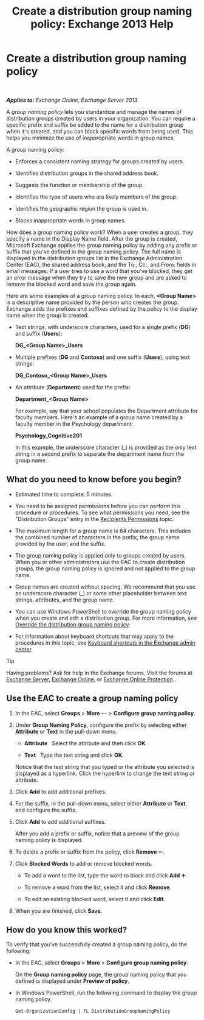 ﻿---
title: 'Create a distribution group naming policy: Exchange 2013 Help'
TOCTitle: Create a distribution group naming policy
ms:assetid: b2ffb654-345d-4be1-be8e-83d28901373e
ms:mtpsurl: https://technet.microsoft.com/en-us/library/JJ218693(v=EXCHG.150)
ms:contentKeyID: 48385459
ms.date: 12/10/2017
mtps_version: v=EXCHG.150
---

# Create a distribution group naming policy

 

_**Applies to:** Exchange Online, Exchange Server 2013_


A *group naming policy* lets you standardize and manage the names of distribution groups created by users in your organization. You can require a specific prefix and suffix be added to the name for a distribution group when it's created, and you can block specific words from being used. This helps you minimize the use of inappropriate words in group names.

A group naming policy:

  - Enforces a consistent naming strategy for groups created by users.

  - Identifies distribution groups in the shared address book.

  - Suggests the function or membership of the group.

  - Identifies the type of users who are likely members of the group.

  - Identifies the geographic region the group is used in.

  - Blocks inappropriate words in group names.

How does a group naming policy work? When a user creates a group, they specify a name in the Display Name field. After the group is created, Microsoft Exchange applies the group naming policy by adding any prefix or suffix that you've defined in the group naming policy. The full name is displayed in the distribution groups list in the Exchange Administration Center (EAC), the shared address book, and the To:, Cc:, and From: fields in email messages. If a user tries to use a word that you've blocked, they get an error message when they try to save the new group and are asked to remove the blocked word and save the group again.

Here are some examples of a group naming policy. In each, **\<Group Name\>** is a descriptive name provided by the person who creates the group. Exchange adds the prefixes and suffixes defined by the policy to the display name when the group is created.

  - Text strings, with underscore characters, used for a single prefix (**DG**) and suffix (**Users**):
    
    **DG\_\<Group Name\>\_Users**

  - Multiple prefixes (**DG** and **Contoso**) and one suffix (**Users**), using text strings:
    
    **DG\_Contoso\_\<Group Name\>\_Users**

  - An attribute (**Department**) used for the prefix:
    
    **Department\_\<Group Name\>**
    
    For example, say that your school populates the Department attribute for faculty members. Here's an example of a group name created by a faculty member in the Psychology department:
    
    **Psychology\_Cognitive201**
    
    In this example, the underscore character (\_) is provided as the only text string in a second prefix to separate the department name from the group name.

## What do you need to know before you begin?

  - Estimated time to complete: 5 minutes.

  - You need to be assigned permissions before you can perform this procedure or procedures. To see what permissions you need, see the "Distribution Groups" entry in the [Recipients Permissions](recipients-permissions-exchange-2013-help.md) topic.

  - The maximum length for a group name is 64 characters. This includes the combined number of characters in the prefix, the group name provided by the user, and the suffix.

  - The group naming policy is applied only to groups created by users. When you or other administrators use the EAC to create distribution groups, the group naming policy is ignored and not applied to the group name.

  - Group names are created without spacing. We recommend that you use an underscore character (\_) or some other placeholder between text strings, attributes, and the group name.

  - You can use Windows PowerShell to override the group naming policy when you create and edit a distribution group. For more information, see [Override the distribution group naming policy](override-the-distribution-group-naming-policy-exchange-2013-help.md).

  - For information about keyboard shortcuts that may apply to the procedures in this topic, see [Keyboard shortcuts in the Exchange admin center](keyboard-shortcuts-in-the-exchange-admin-center-exchange-online-protection-help.md).


> [!TIP]
> Having problems? Ask for help in the Exchange forums. Visit the forums at <A href="https://go.microsoft.com/fwlink/p/?linkid=60612">Exchange Server</A>, <A href="https://go.microsoft.com/fwlink/p/?linkid=267542">Exchange Online</A>, or <A href="https://go.microsoft.com/fwlink/p/?linkid=285351">Exchange Online Protection</A>..



## Use the EAC to create a group naming policy

1.  In the EAC, select **Groups** \> **More** ![More Options Icon](images/JJ150550.5381819e-3b21-4873-8714-e9b956290b28(EXCHG.150).gif "More Options Icon") \> **Configure group naming policy**.

2.  Under **Group Naming Policy**, configure the prefix by selecting either **Attribute** or **Text** in the pull-down menu.
    
      - **Attribute**   Select the attribute and then click **OK**.
    
      - **Text**   Type the text string and click **OK**.
    
    Notice that the text string that you typed or the attribute you selected is displayed as a hyperlink. Click the hyperlink to change the text string or attribute.

3.  Click **Add** to add additional prefixes.

4.  For the suffix, in the pull-down menu, select either **Attribute** or **Text**, and configure the suffix.

5.  Click **Add** to add additional suffixes.
    
    After you add a prefix or suffix, notice that a preview of the group naming policy is displayed.

6.  To delete a prefix or suffix from the policy, click **Remove** ![Remove icon](images/Dd362328.479b6ced-8d64-4277-a725-f17fea202b28(EXCHG.150).gif "Remove icon").

7.  Click **Blocked Words** to add or remove blocked words.
    
      - To add a word to the list, type the word to block and click **Add** ![Add Icon](images/JJ218640.c1e75329-d6d7-4073-a27d-498590bbb558(EXCHG.150).gif "Add Icon").
    
      - To remove a word from the list, select it and click **Remove**.
    
      - To edit an existing blocked word, select it and click **Edit**.

8.  When you are finished, click **Save**.

## How do you know this worked?

To verify that you’ve successfully created a group naming policy, do the following:

  - In the EAC, select **Groups** \> **More** \> **Configure group naming policy**.
    
    On the **Group naming policy** page, the group naming policy that you defined is displayed under **Preview of policy**.

  - In Windows PowerShell, run the following command to display the group naming policy.
    
        Get-OrganizationConfig | FL DistributionGroupNamingPolicy

